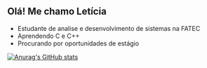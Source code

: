 ## Olá! Me chamo Letícia

- Estudante de analise e desenvolvimento de sistemas na FATEC
- Aprendendo C e C++
- Procurando por oportunidades de estágio

[![Anurag's GitHub stats](https://github-readme-stats.vercel.app/api?username=anuraghazra&show_icons=true)](https://github.com/anuraghazra/github-readme-stats)
